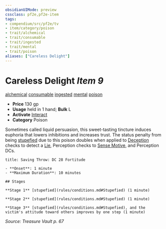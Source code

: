 ```yaml
---
obsidianUIMode: preview
cssclass: pf2e,pf2e-item
tags:
- compendium/src/pf2e/tv
- item/category/poison
- trait/alchemical
- trait/consumable
- trait/ingested
- trait/mental
- trait/poison
aliases: ["Careless Delight"]
---
```

# Careless Delight *Item 9*  
[alchemical](rules/traits/alchemical.md)  [consumable](rules/traits/consumable.md)  [ingested](rules/traits/ingested.md)  [mental](rules/traits/mental.md)  [poison](rules/traits/poison.md)  

- **Price** 130 gp
- **Usage** held in 1 hand; **Bulk** L
- **Activate** [Interact](rules/actions/interact.md)
- **Category** Poison

Sometimes called liquid persuasion, this sweet-tasting tincture induces euphoria that lowers inhibitions and increases trust. The status penalty from being [stupefied](rules/conditions.md#Stupefied) due to this poison doubles when applied to [Deception](compendium/skills.md#Deception) checks to detect a [Lie](rules/actions/lie.md), Perception checks to [Sense Motive](rules/actions/sense-motive.md), and Perception DCs.

```ad-inline-affliction
title: Saving Throw: DC 28 Fortitude

- **Onset**: 1 minute
- **Maximum Duration**: 10 minutes

## Stages

**Stage 1** [stupefied](rules/conditions.md#Stupefied) (1 minute)

**Stage 2** [stupefied](rules/conditions.md#Stupefied) (1 minute)

**Stage 3** [stupefied](rules/conditions.md#Stupefied), and the victim's attitude toward others improves by one step (1 minute)
```

*Source: Treasure Vault p. 67*